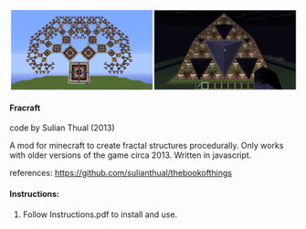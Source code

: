 
![alt text](screenshot.png?raw=true "Screenshot")

<h4>Fracraft</h4>

code by Sulian Thual (2013)

A mod for minecraft to create fractal structures procedurally. Only works with older versions of the game circa 2013. Written in javascript.

references: https://github.com/sulianthual/thebookofthings

<h4>Instructions:</h4> 

1) Follow Instructions.pdf to install and use. 
